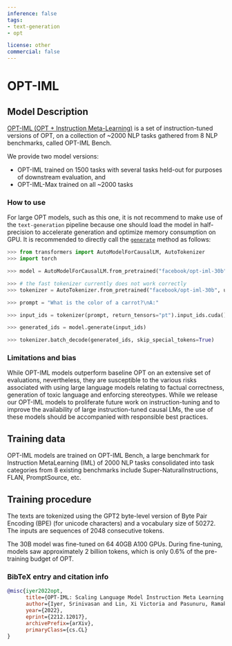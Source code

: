 ```yaml
---
inference: false
tags:
- text-generation
- opt

license: other
commercial: false
---
```

# OPT-IML

## Model Description

[OPT-IML (OPT + Instruction Meta-Learning)](https://arxiv.org/abs/2212.12017) is a set of instruction-tuned versions of OPT, on a collection of ~2000 NLP tasks gathered from 8 NLP benchmarks, called OPT-IML Bench.

We provide two model versions: 
* OPT-IML trained on 1500 tasks with several tasks held-out for purposes of downstream evaluation, and 
* OPT-IML-Max trained on all ~2000 tasks

### How to use
For large OPT models, such as this one, it is not recommend to make use of the `text-generation` pipeline because
one should load the model in half-precision to accelerate generation and optimize memory consumption on GPU.
It is recommended to directly call the [`generate`](https://huggingface.co/docs/transformers/main/en/main_classes/text_generation#transformers.generation_utils.GenerationMixin.generate)
 method as follows:

```python
>>> from transformers import AutoModelForCausalLM, AutoTokenizer
>>> import torch

>>> model = AutoModelForCausalLM.from_pretrained("facebook/opt-iml-30b", torch_dtype=torch.float16).cuda()

>>> # the fast tokenizer currently does not work correctly
>>> tokenizer = AutoTokenizer.from_pretrained("facebook/opt-iml-30b", use_fast=False)

>>> prompt = "What is the color of a carrot?\nA:"

>>> input_ids = tokenizer(prompt, return_tensors="pt").input_ids.cuda()

>>> generated_ids = model.generate(input_ids)

>>> tokenizer.batch_decode(generated_ids, skip_special_tokens=True)
```

### Limitations and bias

While OPT-IML models outperform baseline OPT on an extensive set of evaluations,
nevertheless, they are susceptible to the various risks associated with using large language models
relating to factual correctness, generation of toxic language and enforcing stereotypes. While we release our
OPT-IML models to proliferate future work on instruction-tuning and to improve the availability
of large instruction-tuned causal LMs, the use of these models should be
accompanied with responsible best practices.

## Training data
OPT-IML models are trained on OPT-IML Bench, a large benchmark for Instruction MetaLearning (IML) of 2000 NLP tasks consolidated into task categories from 8 existing benchmarks include Super-NaturalInstructions, FLAN, PromptSource, etc. 

## Training procedure
The texts are tokenized using the GPT2 byte-level version of Byte Pair Encoding (BPE) (for unicode characters) and a vocabulary size of 50272. The inputs are sequences of 2048 consecutive tokens.

The 30B model was fine-tuned on 64 40GB A100 GPUs. During fine-tuning, models saw approximately 2 billion tokens, which is only 0.6% of the pre-training
budget of OPT.


### BibTeX entry and citation info
```bibtex
@misc{iyer2022opt,
      title={OPT-IML: Scaling Language Model Instruction Meta Learning through the Lens of Generalization}, 
      author={Iyer, Srinivasan and Lin, Xi Victoria and Pasunuru, Ramakanth and Mihaylov, Todor and Simig, D{\'a}niel and Yu, Ping and Shuster, Kurt and Wang, Tianlu and Liu, Qing and Koura, Punit Singh and others},
      year={2022},
      eprint={2212.12017},
      archivePrefix={arXiv},
      primaryClass={cs.CL}
}
```